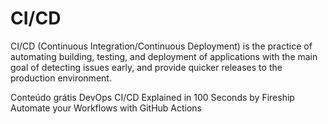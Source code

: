 # CI/CD

CI/CD (Continuous Integration/Continuous Deployment) is the practice of automating building, testing, and deployment of applications with the main goal of detecting issues early, and provide quicker releases to the production environment.

<ResourceGroupTitle>Conteúdo grátis</ResourceGroupTitle>
<BadgeLink badgeText='Watch' href='https://www.youtube.com/watch?v=scEDHsr3APg'>DevOps CI/CD Explained in 100 Seconds by Fireship</BadgeLink>
<BadgeLink badgeText='Watch' href='https://www.youtube.com/watch?v=nyKZTKQS_EQ'>Automate your Workflows with GitHub Actions</BadgeLink>
